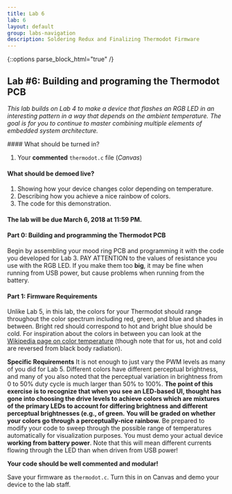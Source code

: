 ```yaml
---
title: Lab 6
lab: 6
layout: default
group: labs-navigation
description: Soldering Redux and Finalizing Thermodot Firmware
---
```


{::options parse_block_html="true" /}

## Lab #6: Building and programing the Thermodot PCB 

_This lab builds on Lab 4 to make a device that flashes an RGB LED in an interesting pattern in
a way that depends on the ambient temperature. The goal is for you to continue to master
combining multiple elements of embedded system architecture._


<div class="alert alert-danger" role="alert">
#### What should be turned in?

  1. Your **commented** `thermodot.c` file (_Canvas_)

#### What should be demoed live?
  1. Showing how your device changes color depending on temperature.
  2. Describing how you achieve a nice rainbow of colors.
  3. The code for this demonstration.

#### The lab will be due March 6, 2018 at 11:59 PM.

</div>

#### Part 0: Building and programming the Thermodot PCB

Begin by assembling your mood ring PCB and programming it with the code you
developed for Lab 3. PAY ATTENTION to the values of resistance you use with the
RGB LED. If you make them too **big**, it may be fine when running from USB power,
but cause problems when running from the battery.

#### Part 1: Firmware Requirements

Unlike Lab 5, in this lab, the colors for your Thermodot should range throughout
the color spectrum including red, green, and blue and shades in between. Bright red
should correspond to hot and bright blue should be cold. For inspiration about
the colors in between you can look at the [Wikipedia page on color temperature](https://en.wikipedia.org/wiki/Color_temperature) (though note that
for us, hot and cold are reversed from black body radiation).

**Specific Requirements** It is not enough to just vary the PWM levels as many
of you did for Lab 5. Different colors have different perceptual brightness,
and many of you also noted that the perceptual variation in brightness from 0
to 50% duty cycle is much larger than 50% to 100%. **The point of this exercise
is to recognize that when you see an LED-based UI, thought has gone into choosing
the drive levels to achieve colors which are mixtures of the primary LEDs to
account for differing brightness and different __perceptual__ brightnesses (e.g.,
of green.** __You will be graded on whether your colors go through a perceptually-nice
rainbow.__ Be prepared to modify your code to sweep through the possible range of temperatures
automatically for visualization purposes. You must demo your actual device **working from
battery power**. Note that this will mean different currents flowing through the LED than when
driven from USB power!

**Your code should be well commented and modular!**

Save your firmware as `thermodot.c`. Turn this in on Canvas and demo your
device to the lab staff.
